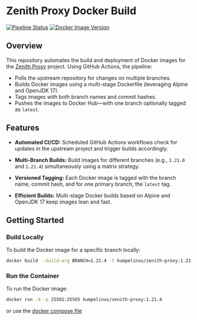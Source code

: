 # Zenith Proxy Docker Build

[![Pipeline Status](https://github.com/Kumpelinus/zenith-proxy-docker/workflows/docker-image.yml/badge.svg)](https://github.com/Kumpelinus/zenith-proxy-docker/actions/workflows/docker-image.yml)
[![Docker Image Version](https://img.shields.io/docker/v/kumpelinus/zenith-proxy?sort=semver)](https://hub.docker.com/r/kumpelinus/zenith-proxy)

## Overview

This repository automates the build and deployment of Docker images for the [Zenith Proxy](https://github.com/rfresh2/ZenithProxy) project. Using GitHub Actions, the pipeline:
- Polls the upstream repository for changes on multiple branches.
- Builds Docker images using a multi-stage Dockerfile (leveraging Alpine and OpenJDK 17).
- Tags images with both branch names and commit hashes.
- Pushes the images to Docker Hub—with one branch optionally tagged as `latest`.

## Features

- **Automated CI/CD:**
  Scheduled GitHub Actions workflows check for updates in the upstream project and trigger builds accordingly.

- **Multi-Branch Builds:**
  Build images for different branches (e.g., `1.21.0` and `1.21.4`) simultaneously using a matrix strategy.

- **Versioned Tagging:**
  Each Docker image is tagged with the branch name, commit hash, and for one primary branch, the `latest` tag.

- **Efficient Builds:**
  Multi-stage Docker builds based on Alpine and OpenJDK 17 keep images lean and fast.

## Getting Started

### Build Locally

To build the Docker image for a specific branch locally:

```bash
docker build --build-arg BRANCH=1.21.4 -t kumpelinus/zenith-proxy:1.21.4 .
```

### Run the Container

To run the Docker image:

```bash
docker run -d -p 25581:25565 kumpelinus/zenith-proxy:1.21.4
```

or use the [docker compose file](docker-compose.yml)
